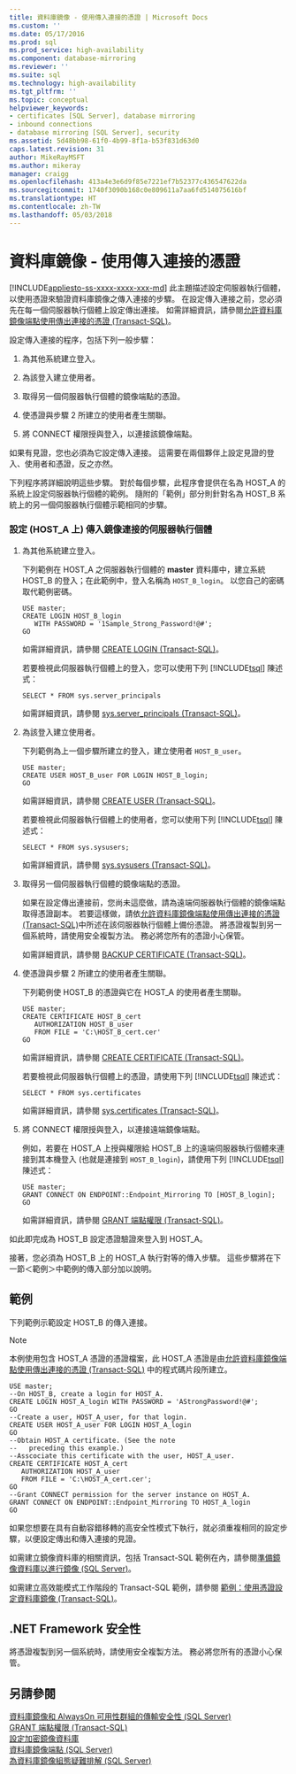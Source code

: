 ```yaml
---
title: 資料庫鏡像 - 使用傳入連接的憑證 | Microsoft Docs
ms.custom: ''
ms.date: 05/17/2016
ms.prod: sql
ms.prod_service: high-availability
ms.component: database-mirroring
ms.reviewer: ''
ms.suite: sql
ms.technology: high-availability
ms.tgt_pltfrm: ''
ms.topic: conceptual
helpviewer_keywords:
- certificates [SQL Server], database mirroring
- inbound connections
- database mirroring [SQL Server], security
ms.assetid: 5d48bb98-61f0-4b99-8f1a-b53f831d63d0
caps.latest.revision: 31
author: MikeRayMSFT
ms.author: mikeray
manager: craigg
ms.openlocfilehash: 413a4e3e6d9f85e7221ef7b52377c436547622da
ms.sourcegitcommit: 1740f3090b168c0e809611a7aa6fd514075616bf
ms.translationtype: HT
ms.contentlocale: zh-TW
ms.lasthandoff: 05/03/2018
---
```

# <a name="database-mirroring---use-certificates-for-inbound-connections"></a>資料庫鏡像 - 使用傳入連接的憑證
[!INCLUDE[appliesto-ss-xxxx-xxxx-xxx-md](../../includes/appliesto-ss-xxxx-xxxx-xxx-md.md)]
  此主題描述設定伺服器執行個體，以使用憑證來驗證資料庫鏡像之傳入連接的步驟。 在設定傳入連接之前，您必須先在每一個伺服器執行個體上設定傳出連接。 如需詳細資訊，請參閱[允許資料庫鏡像端點使用傳出連接的憑證 &#40;Transact-SQL&#41;](../../database-engine/database-mirroring/database-mirroring-use-certificates-for-outbound-connections.md)。  
  
 設定傳入連接的程序，包括下列一般步驟：  
  
1.  為其他系統建立登入。  
  
2.  為該登入建立使用者。  
  
3.  取得另一個伺服器執行個體的鏡像端點的憑證。  
  
4.  使憑證與步驟 2 所建立的使用者產生關聯。  
  
5.  將 CONNECT 權限授與登入，以連接該鏡像端點。  
  
 如果有見證，您也必須為它設定傳入連接。 這需要在兩個夥伴上設定見證的登入、使用者和憑證，反之亦然。  
  
 下列程序將詳細說明這些步驟。 對於每個步驟，此程序會提供在名為 HOST_A 的系統上設定伺服器執行個體的範例。 隨附的「範例」部分則針對名為 HOST_B 系統上的另一個伺服器執行個體示範相同的步驟。  
  
### <a name="to-configure-server-instances-for-inbound-mirroring-connections-on-hosta"></a>設定 (HOST_A 上) 傳入鏡像連接的伺服器執行個體  
  
1.  為其他系統建立登入。  
  
     下列範例在 HOST_A 之伺服器執行個體的 **master** 資料庫中，建立系統 HOST_B 的登入；在此範例中，登入名稱為 `HOST_B_login`。 以您自己的密碼取代範例密碼。  
  
    ```  
    USE master;  
    CREATE LOGIN HOST_B_login   
       WITH PASSWORD = '1Sample_Strong_Password!@#';  
    GO  
    ```  
  
     如需詳細資訊，請參閱 [CREATE LOGIN &#40;Transact-SQL&#41;](../../t-sql/statements/create-login-transact-sql.md)。  
  
     若要檢視此伺服器執行個體上的登入，您可以使用下列 [!INCLUDE[tsql](../../includes/tsql-md.md)] 陳述式：  
  
    ```  
    SELECT * FROM sys.server_principals  
    ```  
  
     如需詳細資訊，請參閱 [sys.server_principals &#40;Transact-SQL&#41;](../../relational-databases/system-catalog-views/sys-server-principals-transact-sql.md)。  
  
2.  為該登入建立使用者。  
  
     下列範例為上一個步驟所建立的登入，建立使用者 `HOST_B_user`。  
  
    ```  
    USE master;  
    CREATE USER HOST_B_user FOR LOGIN HOST_B_login;  
    GO  
    ```  
  
     如需詳細資訊，請參閱 [CREATE USER &#40;Transact-SQL&#41;](../../t-sql/statements/create-user-transact-sql.md)。  
  
     若要檢視此伺服器執行個體上的使用者，您可以使用下列 [!INCLUDE[tsql](../../includes/tsql-md.md)] 陳述式：  
  
    ```  
    SELECT * FROM sys.sysusers;  
    ```  
  
     如需詳細資訊，請參閱 [sys.sysusers &#40;Transact-SQL&#41;](../../relational-databases/system-compatibility-views/sys-sysusers-transact-sql.md)。  
  
3.  取得另一個伺服器執行個體的鏡像端點的憑證。  
  
     如果在設定傳出連接前，您尚未這麼做，請為遠端伺服器執行個體的鏡像端點取得憑證副本。 若要這樣做，請依[允許資料庫鏡像端點使用傳出連接的憑證 &#40;Transact-SQL&#41;](../../database-engine/database-mirroring/database-mirroring-use-certificates-for-outbound-connections.md)中所述在該伺服器執行個體上備份憑證。 將憑證複製到另一個系統時，請使用安全複製方法。 務必將您所有的憑證小心保管。  
  
     如需詳細資訊，請參閱 [BACKUP CERTIFICATE &#40;Transact-SQL&#41;](../../t-sql/statements/backup-certificate-transact-sql.md)。  
  
4.  使憑證與步驟 2 所建立的使用者產生關聯。  
  
     下列範例使 HOST_B 的憑證與它在 HOST_A 的使用者產生關聯。  
  
    ```  
    USE master;  
    CREATE CERTIFICATE HOST_B_cert  
       AUTHORIZATION HOST_B_user  
       FROM FILE = 'C:\HOST_B_cert.cer'  
    GO  
    ```  
  
     如需詳細資訊，請參閱 [CREATE CERTIFICATE &#40;Transact-SQL&#41;](../../t-sql/statements/create-certificate-transact-sql.md)。  
  
     若要檢視此伺服器執行個體上的憑證，請使用下列 [!INCLUDE[tsql](../../includes/tsql-md.md)] 陳述式：  
  
    ```  
    SELECT * FROM sys.certificates  
    ```  
  
     如需詳細資訊，請參閱 [sys.certificates &#40;Transact-SQL&#41;](../../relational-databases/system-catalog-views/sys-certificates-transact-sql.md)。  
  
5.  將 CONNECT 權限授與登入，以連接遠端鏡像端點。  
  
     例如，若要在 HOST_A 上授與權限給 HOST_B 上的遠端伺服器執行個體來連接到其本機登入 (也就是連接到 `HOST_B_login`)，請使用下列 [!INCLUDE[tsql](../../includes/tsql-md.md)] 陳述式：  
  
    ```  
    USE master;  
    GRANT CONNECT ON ENDPOINT::Endpoint_Mirroring TO [HOST_B_login];  
    GO  
    ```  
  
     如需詳細資訊，請參閱 [GRANT 端點權限 &#40;Transact-SQL&#41;](../../t-sql/statements/grant-endpoint-permissions-transact-sql.md)。  
  
 如此即完成為 HOST_B 設定憑證驗證來登入到 HOST_A。  
  
 接著，您必須為 HOST_B 上的 HOST_A 執行對等的傳入步驟。 這些步驟將在下一節＜範例＞中範例的傳入部分加以說明。  
  
## <a name="example"></a>範例  
 下列範例示範設定 HOST_B 的傳入連接。  
  
> [!NOTE]  
>  本例使用包含 HOST_A 憑證的憑證檔案，此 HOST_A 憑證是由[允許資料庫鏡像端點使用傳出連接的憑證 &#40;Transact-SQL&#41;](../../database-engine/database-mirroring/database-mirroring-use-certificates-for-outbound-connections.md) 中的程式碼片段所建立。  
  
```  
USE master;  
--On HOST_B, create a login for HOST_A.  
CREATE LOGIN HOST_A_login WITH PASSWORD = 'AStrongPassword!@#';  
GO  
--Create a user, HOST_A_user, for that login.  
CREATE USER HOST_A_user FOR LOGIN HOST_A_login  
GO  
--Obtain HOST_A certificate. (See the note   
--   preceding this example.)  
--Asscociate this certificate with the user, HOST_A_user.  
CREATE CERTIFICATE HOST_A_cert  
   AUTHORIZATION HOST_A_user  
   FROM FILE = 'C:\HOST_A_cert.cer';  
GO  
--Grant CONNECT permission for the server instance on HOST_A.  
GRANT CONNECT ON ENDPOINT::Endpoint_Mirroring TO HOST_A_login  
GO  
```  
  
 如果您想要在具有自動容錯移轉的高安全性模式下執行，就必須重複相同的設定步驟，以便設定傳出和傳入連接的見證。  
  
 如需建立鏡像資料庫的相關資訊，包括 Transact-SQL 範例在內，請參閱[準備鏡像資料庫以進行鏡像 &#40;SQL Server&#41;](../../database-engine/database-mirroring/prepare-a-mirror-database-for-mirroring-sql-server.md)。  
  
 如需建立高效能模式工作階段的 Transact-SQL 範例，請參閱 [範例：使用憑證設定資料庫鏡像 &#40;Transact-SQL&#41;](../../database-engine/database-mirroring/example-setting-up-database-mirroring-using-certificates-transact-sql.md)。  
  
## <a name="net-framework-security"></a>.NET Framework 安全性  
 將憑證複製到另一個系統時，請使用安全複製方法。 務必將您所有的憑證小心保管。  
  
## <a name="see-also"></a>另請參閱  
 [資料庫鏡像和 AlwaysOn 可用性群組的傳輸安全性 &#40;SQL Server&#41;](../../database-engine/database-mirroring/transport-security-database-mirroring-always-on-availability.md)   
 [GRANT 端點權限 &#40;Transact-SQL&#41;](../../t-sql/statements/grant-endpoint-permissions-transact-sql.md)   
 [設定加密鏡像資料庫](../../database-engine/database-mirroring/set-up-an-encrypted-mirror-database.md)   
 [資料庫鏡像端點 &#40;SQL Server&#41;](../../database-engine/database-mirroring/the-database-mirroring-endpoint-sql-server.md)   
 [為資料庫鏡像組態疑難排解 &#40;SQL Server&#41;](../../database-engine/database-mirroring/troubleshoot-database-mirroring-configuration-sql-server.md)  
  
  
